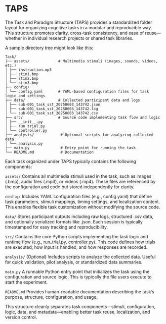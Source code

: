 # TAPS

The Task and Paradigm Structure (TAPS) provides a standardized folder layout for organizing cognitive tasks in a modular and reproducible way. This structure promotes clarity, cross-task consistency, and ease of reuse—whether in individual research projects or shared task libraries.

A sample directory tree might look like this:
```
Task/
├── assets/             # Multimedia stimuli (images, sounds, videos, etc.)
│ ├── instruction.mp3
│ ├── stim1.bmp
│ ├── stim2.bmp
│ └── stim3.bmp
├── config/
│ └── config.yaml       # YAML-based configuration files for task logic and settings
├── data/               # Collected participant data and logs
│ ├── sub-001_task_sst_20250603_143742.json
│ ├── sub-001_task_sst_20250603_143742.log
│ └── sub-001_task_sst_20250603_143742.csv
├── src/                # Source code implementing task flow and logic
│ ├── __init__.py
│ ├── run_trial.py
│ └── controller.py
├── analysis/            # Optional scripts for analyzing collected data
│ └── analysis.py
├── main.py              # Entry point for running the task   
└── README.md            # Documentation
```

Each task organized under TAPS typically contains the following components:

`assets/`
Contains all multimedia stimuli used in the task, such as images (.bmp), audio files (.mp3), or videos (.mp4). These files are referenced by the configuration and code but stored independently for clarity.

`config/`
Includes YAML configuration files (e.g., config.yaml) that define task parameters, stimuli mappings, timing settings, and localization content. This enables flexible task customization without modifying the source code.

`data/`
Stores participant outputs including raw logs, structured .csv data, and optionally serialized formats like .json. Each session is typically timestamped for easy tracking and reproducibility.

`src/`
Contains the core Python scripts implementing the task logic and runtime flow (e.g., run_trial.py, controller.py). This code defines how trials are executed, how input is handled, and how responses are recorded.

`analysis/`
(Optional) Includes scripts to analyze the collected data. Useful for quick validation, pilot analysis, or standardized data summaries.

`main.py`
A runnable Python entry point that initializes the task using the configuration and source logic. This is typically the file users execute to start the experiment.

`README.md`
Provides human-readable documentation describing the task’s purpose, structure, configuration, and usage.



This structure cleanly separates task components—stimuli, configuration, logic, data, and metadata—enabling better task reuse, localization, and version control. 